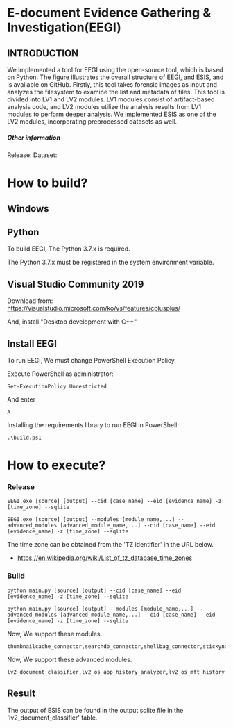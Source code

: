 # E-document Evidence Gathering & Investigation(EEGI)

## INTRODUCTION

We implemented a tool for EEGI using the open-source tool, which is based on Python. The figure illustrates the overall structure of EEGI, and ESIS, and is available on GitHub. Firstly, this tool takes forensic images as input and analyzes the filesystem to examine the list and metadata of files. This tool is divided into LV1 and LV2 modules. LV1 modules consist of artifact-based analysis code, and LV2 modules utilize the analysis results from LV1 modules to perform deeper analysis. We implemented ESIS as one of the LV2 modules, incorporating preprocessed datasets as well.


##### Other information
Release:
Dataset:

# How to build?

## Windows

## Python
To build EEGI, The Python 3.7.x is required.

The Python 3.7.x must be registered in the system environment variable.

## Visual Studio Community 2019
Download from: https://visualstudio.microsoft.com/ko/vs/features/cplusplus/

And, install "Desktop development with C++"

## Install EEGI

To run EEGI, We must change PowerShell Execution Policy.

Execute PowerShell as administrator:
<pre><code>Set-ExecutionPolicy Unrestricted</code></pre>

And enter
<pre><code>A</code></pre>

Installing the requirements library to run EEGI in PowerShell:
<pre><code>.\build.ps1</code></pre>


# How to execute?

### Release
<pre><code>EEGI.exe [source] [output] --cid [case_name] --eid [evidence_name] -z [time_zone] --sqlite
</code></pre>

<pre><code>EEGI.exe [source] [output] --modules [module_name,...] --advanced_modules [advanced_module_name,...] --cid [case_name] --eid [evidence_name] -z [time_zone] --sqlite
</code></pre>

The time zone can be obtained from the 'TZ identifier' in the URL below.
- https://en.wikipedia.org/wiki/List_of_tz_database_time_zones

### Build

<pre><code>python main.py [source] [output] --cid [case_name] --eid [evidence_name] -z [time_zone] --sqlite
</code></pre>

<pre><code>python main.py [source] [output] --modules [module_name,...] --advanced_modules [advanced_module_name,...] --cid [case_name] --eid [evidence_name] -z [time_zone] --sqlite
</code></pre>

Now, We support these modules.
<pre><code>thumbnailcache_connector,searchdb_connector,shellbag_connector,stickynote_connector,windows_timeline_connector,ntfs_connector,eventlog_connector,chromium_connector,filehistory_connector,jumplist_connector,link_connector,esedb_connector,iconcache_connector,recyclebin_connector,registry_connector,prefetch_connector,defa_connector/xls,defa_connector/doc,defa_connector/ppt,defa_connector/hwp,defa_connector/docx,defa_connector/xlsx,defa_connector/pptx,defa_connector/pdf,email_connector</code></pre>

Now, We support these advanced modules.
<pre><code>lv2_document_classifier,lv2_os_app_history_analyzer,lv2_os_mft_history_analyzer,lv2_os_log_history_analyzer</code></pre>

## Result

The output of ESIS can be found in the output sqlite file in the 'lv2_document_classifier' table.
